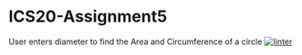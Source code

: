 # ICS20-Assignment5
User enters diameter to find the Area and Circumference of a circle
[![linter](https://github.com/TemirlanAmerzhan/ICS20-Assignment5/workflows/linter/badge.svg)](https://github.com/marketplace/actions/super-linter)
